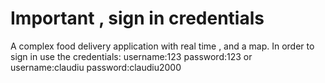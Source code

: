 # Important , sign in credentials
A complex food delivery application with real time , and a map. In order to sign in use the credentials:
username:123
password:123
or
username:claudiu
password:claudiu2000
